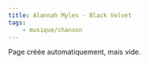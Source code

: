 ```yaml
---
title: Alannah Myles - Black Velvet
tags:
    - musique/chanson
---
```


Page créée automatiquement, mais vide.
